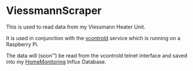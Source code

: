 # ViessmannScraper

This is used to read data from my Viessmann Heater Unit.

It is used in conjunction with the [vcontrold](https://sourceforge.net/projects/vcontrold/) service which is running on a Raspberry Pi.

The data will (soon™) be read from the vcontrold telnet interface and saved into my [HomeMonitoring](https://github.com/jodli/HomeMonitoring) Influx Database.